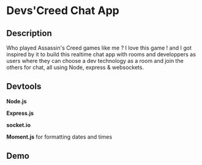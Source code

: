 # Devs'Creed Chat App

## Description

Who played Assassin's Creed games like me ? I love this game ! and I got inspired by it to build this realtime chat app with rooms and developpers as users where they can choose a dev technology as a room and join the others for chat, all using Node, express & websockets.

## Devtools

**Node.js**

**Express.js**

**socket.io**

**Moment.js** for formatting dates and times

## Demo
